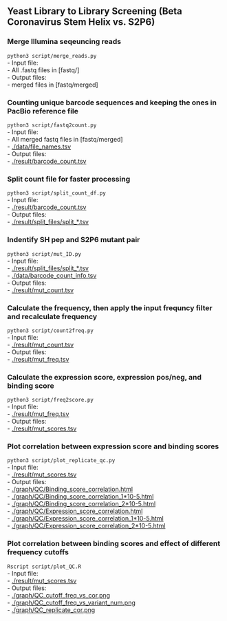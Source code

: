## Yeast Library to Library Screening (Beta Coronavirus Stem Helix vs. S2P6)

### Merge Illumina seqeuncing reads
``python3 script/merge_reads.py``<br />
    - Input file:<br />
      - All .fastq files in [fastq/]<br />
    - Output files:<br />
      - merged files in [fastq/merged]<br />


### Counting unique barcode sequences and keeping the ones in PacBio reference file
``python3 script/fastq2count.py``<br />
    - Input file:<br />
      - All merged fastq files in [fastq/merged]<br />
      - [./data/file_names.tsv](./data/file_names.tsv)<br />
    - Output files:<br />
      - [./result/barcode_count.tsv](./result/barcode_count.tsv)<br />

### Split count file for faster processing
``python3 script/split_count_df.py``<br />
    - Input file:<br />
      - [./result/barcode_count.tsv](./result/barcode_count.tsv)<br />
    - Output files:<br />
      - [./result/split_files/split_*.tsv](./result/split_files)<br />

### Indentify SH pep and S2P6 mutant pair
``python3 script/mut_ID.py``<br />
    - Input file:<br />
      - [./result/split_files/split_*.tsv](./result/split_files)<br />
      - [./data/barcode_count_info.tsv](./data/barcode_count_info.tsv)<br />
    - Output files:<br />
      - [./result/mut_count.tsv](./result/mut_count.tsv)<br />

### Calculate the frequency, then apply the input frequncy filter and recalculate frequency
``python3 script/count2freq.py``<br />
    - Input file:<br />
      - [./result/mut_count.tsv](./result/mut_count.tsv)<br />
    - Output files:<br />
      - [./result/mut_freq.tsv](./result/mut_freq.tsv)<br />

### Calculate the expression score, expression pos/neg, and binding score
``python3 script/freq2score.py``<br />
    - Input file:<br />
      - [./result/mut_freq.tsv](./result/mut_freq.tsv)<br />
    - Output files:<br />
      - [./result/mut_scores.tsv](./result/mut_scores.tsv)<br />

### Plot correlation between expression score and binding scores
``python3 script/plot_replicate_qc.py``<br />
    - Input file:<br />
      - [./result/mut_scores.tsv](./result/mut_scores.tsv)<br />
    - Output files:<br />
      - [./graph/QC/Binding_score_correlation.html](./graph/QC/Binding_score_correlation.html)<br />
      - [./graph/QC/Binding_score_correlation_1*10-5.html](./graph/QC/Binding_score_correlation_1*10-5.html)<br />
      - [./graph/QC/Binding_score_correlation_2*10-5.html](./graph/QC/Binding_score_correlation_2*10-5.html)<br />
      - [./graph/QC/Expression_score_correlation.html](./graph/QC/Expression_score_correlation.html)<br />
      - [./graph/QC/Expression_score_correlation_1*10-5.html](./graph/QC/Expression_score_correlation_1*10-5.html)<br />
      - [./graph/QC/Expression_score_correlation_2*10-5.html](./graph/QC/Expression_score_correlation_2*10-5.html)<br />

### Plot correlation between binding scores and effect of different frequency cutoffs
``Rscript script/plot_QC.R``<br />
    - Input file:<br />
      - [./result/mut_scores.tsv](./result/mut_scores.tsv)<br />
    - Output files:<br />
      - [./graph/QC_cutoff_freq_vs_cor.png](./graph/QC_cutoff_freq_vs_cor.png)<br />
      - [./graph/QC_cutoff_freq_vs_variant_num.png](./graph/QC_cutoff_freq_vs_variant_num.png)<br />
      - [./graph/QC_replicate_cor.png](./graph/QC_replicate_cor.png)<br />
    
      
